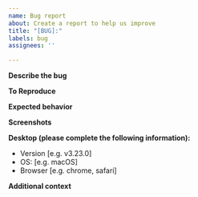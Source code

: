 ```yaml
---
name: Bug report
about: Create a report to help us improve
title: "[BUG]:"
labels: bug
assignees: ''

---
```


**Describe the bug**
<!-- A clear and concise description of what the bug is. -->

**To Reproduce**
<!-- Steps to reproduce the behavior:
1. Go to '...'
2. Click on '....'
3. Scroll down to '....'
4. See error
-->

**Expected behavior**
<!-- A clear and concise description of what you expected to happen. -->

**Screenshots**
<!-- If applicable, add screenshots to help explain your problem. -->

**Desktop (please complete the following information):**
 - Version [e.g. v3.23.0]
 - OS: [e.g. macOS]
 - Browser [e.g. chrome, safari]

**Additional context**
<!-- Add any other context about the problem here. -->
